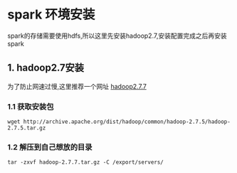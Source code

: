 # spark 环境安装

spark的存储需要使用hdfs,所以这里先安装hadoop2.7,安装配置完成之后再安装spark

## 1. hadoop2.7安装

为了防止网速过慢,这里推荐一个网址 [hadoop2.7.7](http://mirror.bit.edu.cn/apache/hadoop/common/hadoop-2.7.7/hadoop-2.7.7.tar.gz)

### 1.1 获取安装包

````shell
wget http://archive.apache.org/dist/hadoop/common/hadoop-2.7.5/hadoop-2.7.5.tar.gz
````

### 1.2  解压到自己想放的目录

```shell
tar -zxvf hadoop-2.7.7.tar.gz -C /export/servers/
```





